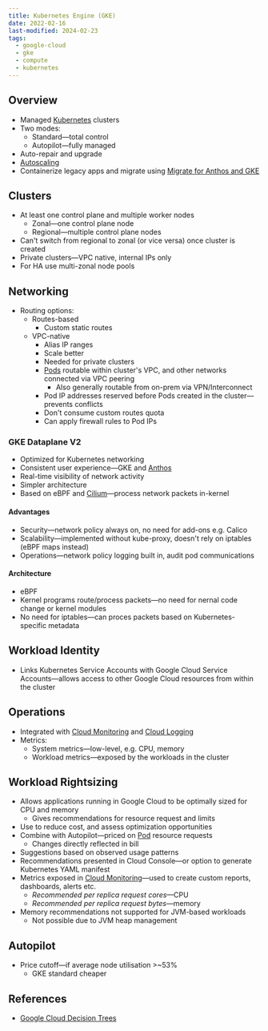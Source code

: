 ```yaml
---
title: Kubernetes Engine (GKE)
date: 2022-02-16
last-modified: 2024-02-23
tags:
  - google-cloud
  - gke
  - compute
  - kubernetes
---
```


## Overview

- Managed [Kubernetes](notes/moc/Kubernetes.md) clusters
- Two modes:
	- Standard—total control
	- Autopilot—fully managed
- Auto-repair and upgrade
- [Autoscaling](notes/GKE%20Cluster%20Autoscaling.md)
- Containerize legacy apps and migrate using [Migrate for Anthos and GKE](notes/Migrate%20for%20Anthos%20and%20GKE.md)

## Clusters

- At least one control plane and multiple worker nodes
	- Zonal—one control plane node
	- Regional—multiple control plane nodes
- Can't switch from regional to zonal (or vice versa) once cluster is created
- Private clusters—VPC native, internal IPs only
- For HA use multi-zonal node pools

## Networking

- Routing options:
	- Routes-based
		- Custom static routes
	- VPC-native
		- Alias IP ranges
		- Scale better
		- Needed for private clusters
		- [Pods](notes/Pod.md) routable within cluster's VPC, and other networks connected via VPC peering
			- Also generally routable from on-prem via VPN/Interconnect
		- Pod IP addresses reserved before Pods created in the cluster—prevents conflicts
		- Don't consume custom routes quota
		- Can apply firewall rules to Pod IPs

### GKE Dataplane V2

- Optimized for Kubernetes networking
- Consistent user experience—GKE and [Anthos](notes/Anthos.md)
- Real-time visibility of network activity
- Simpler architecture
- Based on eBPF and [Cilium](notes/Cilium.md)—process network packets in-kernel

#### Advantages

- Security—network policy always on, no need for add-ons e.g. Calico
- Scalability—implemented without kube-proxy, doesn't rely on iptables (eBPF maps instead)
- Operations—network policy logging built in, audit pod communications

#### Architecture

- eBPF
- Kernel programs route/process packets—no need for nernal code change or kernel modules
- No need for iptables—can proces packets based on Kubernetes-specific metadata

## Workload Identity

- Links Kubernetes Service Accounts with Google Cloud Service Accounts—allows access to other Google Cloud resources from within the cluster

## Operations

- Integrated with [Cloud Monitoring](notes/Cloud%20Monitoring.md) and [Cloud Logging](notes/Cloud%20Logging.md)
- Metrics:
	- System metrics—low-level, e.g. CPU, memory
	- Workload metrics—exposed by the workloads in the cluster

## Workload Rightsizing

- Allows applications running in Google Cloud to be optimally sized for CPU and memory
	- Gives recommendations for resource request and limits
- Use to reduce cost, and assess optimization opportunities
- Combine with Autopilot—priced on [Pod](notes/Pod.md) resource requests
	- Changes directly reflected in bill
- Suggestions based on observed usage patterns
- Recommendations presented in Cloud Console—or option to generate Kubernetes YAML manifest
- Metrics exposed in [Cloud Monitoring](notes/Cloud%20Monitoring.md)—used to create custom reports, dashboards, alerts etc.
	- *Recommended per replica request cores*—CPU
	- *Recommended per replica request bytes*—memory
- Memory recommendations not supported for JVM-based workloads
	- Not possible due to JVM heap management

## Autopilot

- Price cutoff—if average node utilisation >~53%
	- GKE standard cheaper

## References

- [Google Cloud Decision Trees](notes/moc/Google%20Cloud%20Decision%20Trees.md)
